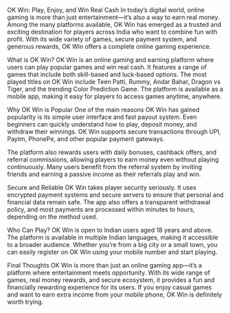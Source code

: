 OK Win: Play, Enjoy, and Win Real Cash
In today’s digital world, online gaming is more than just entertainment—it’s also a way to earn real money. Among the many platforms available, OK Win has emerged as a trusted and exciting destination for players across India who want to combine fun with profit. With its wide variety of games, secure payment system, and generous rewards, OK Win offers a complete online gaming experience.

What is OK Win?
OK Win is an online gaming and earning platform where users can play popular games and win real cash. It features a range of games that include both skill-based and luck-based options. The most played titles on OK Win include Teen Patti, Rummy, Andar Bahar, Dragon vs Tiger, and the trending Color Prediction Game. The platform is available as a mobile app, making it easy for players to access games anytime, anywhere.

Why OK Win is Popular
One of the main reasons OK Win has gained popularity is its simple user interface and fast payout system. Even beginners can quickly understand how to play, deposit money, and withdraw their winnings. OK Win supports secure transactions through UPI, Paytm, PhonePe, and other popular payment gateways.

The platform also rewards users with daily bonuses, cashback offers, and referral commissions, allowing players to earn money even without playing continuously. Many users benefit from the referral system by inviting friends and earning a passive income as their referrals play and win.

Secure and Reliable
OK Win takes player security seriously. It uses encrypted payment systems and secure servers to ensure that personal and financial data remain safe. The app also offers a transparent withdrawal policy, and most payments are processed within minutes to hours, depending on the method used.

Who Can Play?
OK Win is open to Indian users aged 18 years and above. The platform is available in multiple Indian languages, making it accessible to a broader audience. Whether you’re from a big city or a small town, you can easily register on OK Win using your mobile number and start playing.

Final Thoughts
OK Win is more than just an online gaming app—it’s a platform where entertainment meets opportunity. With its wide range of games, real money rewards, and secure ecosystem, it provides a fun and financially rewarding experience for its users. If you enjoy casual games and want to earn extra income from your mobile phone, OK Win is definitely worth trying.

